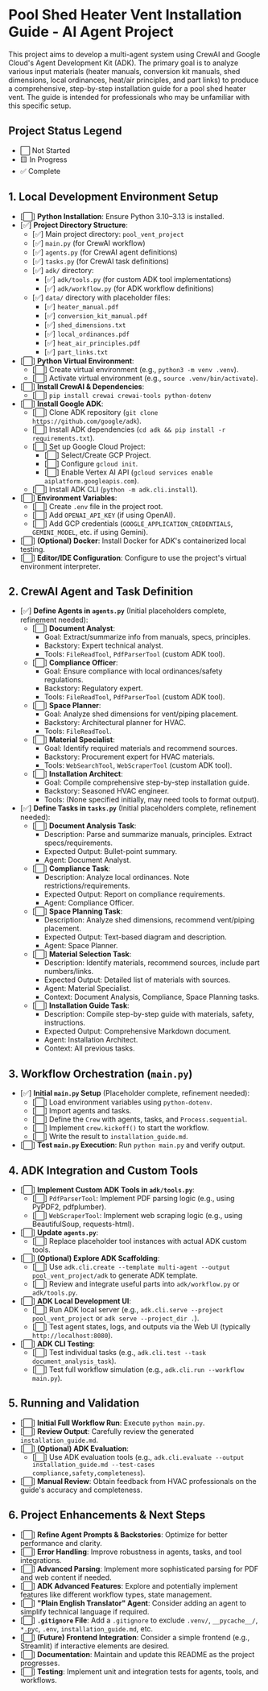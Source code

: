 # Pool Shed Heater Vent Installation Guide - AI Agent Project

This project aims to develop a multi-agent system using CrewAI and Google Cloud's Agent Development Kit (ADK). The primary goal is to analyze various input materials (heater manuals, conversion kit manuals, shed dimensions, local ordinances, heat/air principles, and part links) to produce a comprehensive, step-by-step installation guide for a pool shed heater vent. The guide is intended for professionals who may be unfamiliar with this specific setup.

## Project Status Legend
- ⬜ Not Started
- 🟨 In Progress
- ✅ Complete

## 1. Local Development Environment Setup
- [⬜] **Python Installation**: Ensure Python 3.10–3.13 is installed.
- [✅] **Project Directory Structure**:
    - [✅] Main project directory: `pool_vent_project`
    - [✅] `main.py` (for CrewAI workflow)
    - [✅] `agents.py` (for CrewAI agent definitions)
    - [✅] `tasks.py` (for CrewAI task definitions)
    - [✅] `adk/` directory:
        - [✅] `adk/tools.py` (for custom ADK tool implementations)
        - [✅] `adk/workflow.py` (for ADK workflow definitions)
    - [✅] `data/` directory with placeholder files:
        - [✅] `heater_manual.pdf`
        - [✅] `conversion_kit_manual.pdf`
        - [✅] `shed_dimensions.txt`
        - [✅] `local_ordinances.pdf`
        - [✅] `heat_air_principles.pdf`
        - [✅] `part_links.txt`
- [⬜] **Python Virtual Environment**:
    - [⬜] Create virtual environment (e.g., `python3 -m venv .venv`).
    - [⬜] Activate virtual environment (e.g., `source .venv/bin/activate`).
- [⬜] **Install CrewAI & Dependencies**:
    - [⬜] `pip install crewai crewai-tools python-dotenv`
- [⬜] **Install Google ADK**:
    - [⬜] Clone ADK repository (`git clone https://github.com/google/adk`).
    - [⬜] Install ADK dependencies (`cd adk && pip install -r requirements.txt`).
    - [⬜] Set up Google Cloud Project:
        - [⬜] Select/Create GCP Project.
        - [⬜] Configure `gcloud init`.
        - [⬜] Enable Vertex AI API (`gcloud services enable aiplatform.googleapis.com`).
    - [⬜] Install ADK CLI (`python -m adk.cli.install`).
- [⬜] **Environment Variables**:
    - [⬜] Create `.env` file in the project root.
    - [⬜] Add `OPENAI_API_KEY` (if using OpenAI).
    - [⬜] Add GCP credentials (`GOOGLE_APPLICATION_CREDENTIALS`, `GEMINI_MODEL`, etc. if using Gemini).
- [⬜] **(Optional) Docker**: Install Docker for ADK's containerized local testing.
- [⬜] **Editor/IDE Configuration**: Configure to use the project's virtual environment interpreter.

## 2. CrewAI Agent and Task Definition
- [✅] **Define Agents in `agents.py`** (Initial placeholders complete, refinement needed):
    - [⬜] **Document Analyst**:
        - Goal: Extract/summarize info from manuals, specs, principles.
        - Backstory: Expert technical analyst.
        - Tools: `FileReadTool`, `PdfParserTool` (custom ADK tool).
    - [⬜] **Compliance Officer**:
        - Goal: Ensure compliance with local ordinances/safety regulations.
        - Backstory: Regulatory expert.
        - Tools: `FileReadTool`, `PdfParserTool` (custom ADK tool).
    - [⬜] **Space Planner**:
        - Goal: Analyze shed dimensions for vent/piping placement.
        - Backstory: Architectural planner for HVAC.
        - Tools: `FileReadTool`.
    - [⬜] **Material Specialist**:
        - Goal: Identify required materials and recommend sources.
        - Backstory: Procurement expert for HVAC materials.
        - Tools: `WebSearchTool`, `WebScraperTool` (custom ADK tool).
    - [⬜] **Installation Architect**:
        - Goal: Compile comprehensive step-by-step installation guide.
        - Backstory: Seasoned HVAC engineer.
        - Tools: (None specified initially, may need tools to format output).
- [✅] **Define Tasks in `tasks.py`** (Initial placeholders complete, refinement needed):
    - [⬜] **Document Analysis Task**:
        - Description: Parse and summarize manuals, principles. Extract specs/requirements.
        - Expected Output: Bullet-point summary.
        - Agent: Document Analyst.
    - [⬜] **Compliance Task**:
        - Description: Analyze local ordinances. Note restrictions/requirements.
        - Expected Output: Report on compliance requirements.
        - Agent: Compliance Officer.
    - [⬜] **Space Planning Task**:
        - Description: Analyze shed dimensions, recommend vent/piping placement.
        - Expected Output: Text-based diagram and description.
        - Agent: Space Planner.
    - [⬜] **Material Selection Task**:
        - Description: Identify materials, recommend sources, include part numbers/links.
        - Expected Output: Detailed list of materials with sources.
        - Agent: Material Specialist.
        - Context: Document Analysis, Compliance, Space Planning tasks.
    - [⬜] **Installation Guide Task**:
        - Description: Compile step-by-step guide with materials, safety, instructions.
        - Expected Output: Comprehensive Markdown document.
        - Agent: Installation Architect.
        - Context: All previous tasks.

## 3. Workflow Orchestration (`main.py`)
- [✅] **Initial `main.py` Setup** (Placeholder complete, refinement needed):
    - [⬜] Load environment variables using `python-dotenv`.
    - [⬜] Import agents and tasks.
    - [⬜] Define the `Crew` with agents, tasks, and `Process.sequential`.
    - [⬜] Implement `crew.kickoff()` to start the workflow.
    - [⬜] Write the result to `installation_guide.md`.
- [⬜] **Test `main.py` Execution**: Run `python main.py` and verify output.

## 4. ADK Integration and Custom Tools
- [⬜] **Implement Custom ADK Tools in `adk/tools.py`**:
    - [⬜] `PdfParserTool`: Implement PDF parsing logic (e.g., using PyPDF2, pdfplumber).
    - [⬜] `WebScraperTool`: Implement web scraping logic (e.g., using BeautifulSoup, requests-html).
- [⬜] **Update `agents.py`**:
    - [⬜] Replace placeholder tool instances with actual ADK custom tools.
- [⬜] **(Optional) Explore ADK Scaffolding**:
    - [⬜] Use `adk.cli.create --template multi-agent --output pool_vent_project/adk` to generate ADK template.
    - [⬜] Review and integrate useful parts into `adk/workflow.py` or `adk/tools.py`.
- [⬜] **ADK Local Development UI**:
    - [⬜] Run ADK local server (e.g., `adk.cli.serve --project pool_vent_project` or `adk serve --project_dir .`).
    - [⬜] Test agent states, logs, and outputs via the Web UI (typically `http://localhost:8080`).
- [⬜] **ADK CLI Testing**:
    - [⬜] Test individual tasks (e.g., `adk.cli.test --task document_analysis_task`).
    - [⬜] Test full workflow simulation (e.g., `adk.cli.run --workflow main.py`).

## 5. Running and Validation
- [⬜] **Initial Full Workflow Run**: Execute `python main.py`.
- [⬜] **Review Output**: Carefully review the generated `installation_guide.md`.
- [⬜] **(Optional) ADK Evaluation**:
    - [⬜] Use ADK evaluation tools (e.g., `adk.cli.evaluate --output installation_guide.md --test-cases compliance,safety,completeness`).
- [⬜] **Manual Review**: Obtain feedback from HVAC professionals on the guide's accuracy and completeness.

## 6. Project Enhancements & Next Steps
- [⬜] **Refine Agent Prompts & Backstories**: Optimize for better performance and clarity.
- [⬜] **Error Handling**: Improve robustness in agents, tasks, and tool integrations.
- [⬜] **Advanced Parsing**: Implement more sophisticated parsing for PDF and web content if needed.
- [⬜] **ADK Advanced Features**: Explore and potentially implement features like different workflow types, state management.
- [⬜] **"Plain English Translator" Agent**: Consider adding an agent to simplify technical language if required.
- [⬜] **`.gitignore` File**: Add a `.gitignore` to exclude `.venv/`, `__pycache__/`, `*.pyc`, `.env`, `installation_guide.md`, etc.
- [⬜] **(Future) Frontend Integration**: Consider a simple frontend (e.g., Streamlit) if interactive elements are desired.
- [⬜] **Documentation**: Maintain and update this README as the project progresses.
- [⬜] **Testing**: Implement unit and integration tests for agents, tools, and workflows. 